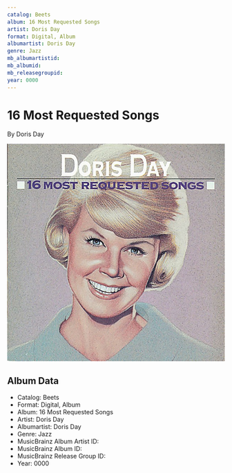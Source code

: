 ```yaml
---
catalog: Beets
album: 16 Most Requested Songs
artist: Doris Day
format: Digital, Album
albumartist: Doris Day
genre: Jazz
mb_albumartistid: 
mb_albumid: 
mb_releasegroupid: 
year: 0000
---
```


# 16 Most Requested Songs

By Doris Day

![](../../assets/beetscovers/Doris_Day-16_Most_Requested_Songs.jpg)

## Album Data

- Catalog: Beets
- Format: Digital, Album
- Album: 16 Most Requested Songs
- Artist: Doris Day
- Albumartist: Doris Day
- Genre: Jazz
- MusicBrainz Album Artist ID: 
- MusicBrainz Album ID: 
- MusicBrainz Release Group ID: 
- Year: 0000

